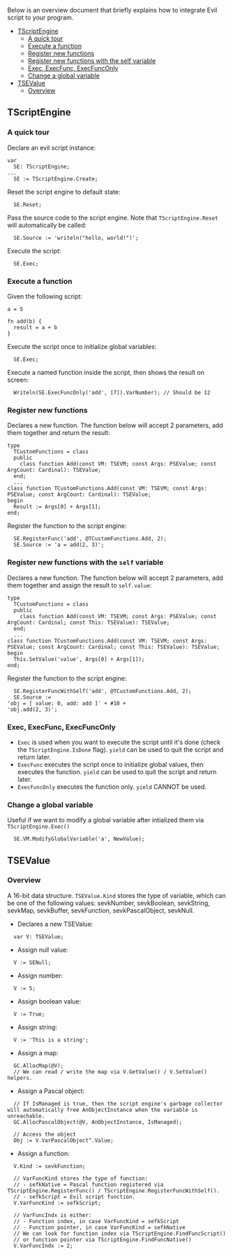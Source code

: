 Below is an overview document that briefly explains how to integrate Evil script to your program.

- [TScriptEngine](#tscriptengine)
  + [A quick tour](#a-quick-tour)
  + [Execute a function](#execute-a-function)
  + [Register new functions](#register-new-functions)
  + [Register new functions with the self variable](#register-new-functions-with-the-self-variable)
  + [Exec, ExecFunc, ExecFuncOnly](#exec-execfunc-execfunconly)
  + [Change a global variable](change-a-global-variable)
- [TSEValue](#tsevalue)
  + [Overview](#overview)

## TScriptEngine

### A quick tour
Declare an evil script instance:
```
var
  SE: TScriptEngine;
...
  SE := TScriptEngine.Create;
```
Reset the script engine to default state:
```
  SE.Reset;
```
Pass the source code to the script engine. Note that `TScriptEngine.Reset` will automatically be called:
```
  SE.Source := 'writeln("hello, world!")';
```
Execute the script:
```
  SE.Exec;
```

### Execute a function
Given the following script:
```
a = 5

fn add(b) {
  result = a + b
}
```
Execute the script once to initialize global variables:
```
  SE.Exec;
```
Execute a named function inside the script, then shows the result on screen:
```
  Writeln(SE.ExecFuncOnly('add', [7]).VarNumber); // Should be 12
```

### Register new functions
Declares a new function. The function below will accept 2 parameters,  add them together and return the result:
```
type
  TCustomFunctions = class
  public
    class function Add(const VM: TSEVM; const Args: PSEValue; const ArgCount: Cardinal): TSEValue;
  end;
  ...
class function TCustomFunctions.Add(const VM: TSEVM; const Args: PSEValue; const ArgCount: Cardinal): TSEValue;
begin
  Result := Args[0] + Args[1];
end;
```
Register the function to the script engine:
```
  SE.RegisterFunc('add', @TCustomFunctions.Add, 2);
  SE.Source := 'a = add(2, 3)';
```

### Register new functions with the `self` variable
Declares a new function. The function below will accept 2 parameters,  add them together and assign the result to `self.value`:
```
type
  TCustomFunctions = class
  public
    class function Add(const VM: TSEVM; const Args: PSEValue; const ArgCount: Cardinal; const This: TSEValue): TSEValue;
  end;
  ...
class function TCustomFunctions.Add(const VM: TSEVM; const Args: PSEValue; const ArgCount: Cardinal; const This: TSEValue): TSEValue;
begin
  This.SetValue('value', Args[0] + Args[1]);
end;
```
Register the function to the script engine:
```
  SE.RegisterFuncWithSelf('add', @TCustomFunctions.Add, 2);
  SE.Source :=
'obj = [ value: 0, add: add ]' + #10 +
'obj.add(2, 3)';
```

### Exec, ExecFunc, ExecFuncOnly
- `Exec` is used when you want to execute the script until it's done (check the `TScriptEngine.IsDone` flag). `yield` can be used to quit the script and return later.
- `ExecFunc` executes the script once to initialize global values, then executes the function. `yield` can be used to quit the script and return later.
- `ExecFuncOnly` executes the function only. `yield` CANNOT be used.

### Change a global variable
Useful if we want to modify a global variable after intialized them via `TScriptEngine.Exec()`
```
  SE.VM.ModifyGlobalVariable('a', NewValue);
```

## TSEValue
### Overview
A 16-bit data structure. `TSEValue.Kind` stores the type of variable, which can be one of the following values: sevkNumber, sevkBoolean, sevkString, sevkMap, sevkBuffer, sevkFunction, sevkPascalObject, sevkNull.

- Declares a new TSEValue:
```
  var V: TSEValue;
```
- Assign null value:
```
  V := SENull;
```
- Assign number:
```
  V := 5;
```
- Assign boolean value:
```
  V := True;
```
- Assign string:
```
  V := 'This is a string';
```
- Assign a map:
```
  GC.AllocMap(@V);
  // We can read / write the map via V.GetValue() / V.SetValue() helpers.
```
- Assign a Pascal object:
```
  // If IsManaged is true, then the script engine's garbage collector will automatically free AnObjectInstance when the variable is unreachable.
  GC.AllocPascalObject(@V, AnObjectInstance, IsManaged);

  // Access the object
  Obj := V.VarPascalObject^.Value;
```
- Assign a function:
```
  V.Kind := sevkFunction;

  // VarFuncKind stores the type of function:
  // - sefkNative = Pascal function registered via TScriptEngine.RegisterFunc() / TScriptEngine.RegisterFuncWithSelf().
  // - sefkScript = Evil script function.
  V.VarFuncKind := sefkScript;

  // VarFuncIndx is either:
  // - Function index, in case VarFuncKind = sefkScript
  // - Function pointer, in case VarFuncKind = sefkNative
  // We can look for function index via TScriptEngine.FindFuncScript()
  // or function pointer via TScriptEngine.FindFuncNative()
  V.VarFuncIndx := 2;

```
